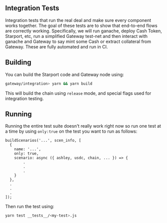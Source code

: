 
## Integration Tests

Integration tests that run the real deal and make sure every component works together. The goal of these tests are to show that end-to-end flows are correctly working. Specifically, we will run ganache, deploy Cash Token, Starport, etc, run a simplified Gateway test-net and then interact with ganache and Gateway to say mint some Cash or extract collateral from Gateway. These are fully automated and run in CI.

## Building

You can build the Starport code and Gateway node using:

```sh
gateway/integration> yarn && yarn build
```

This will build the chain using `release` mode, and special flags used for integration testing.

## Running

Running the entire test suite doesn't really work right now so run one test at a time by using `only:true` on the test you want to run as follows:

```
buildScenarios('...', scen_info, [
  {
    name: '...',
    only: true,
    scenario: async ({ ashley, usdc, chain, ... }) => {
        .
        .
        .
    }
  },
  .
  .
  .
]);
```

Then run the test using:

```sh
yarn test __tests__/<my-test>.js
```
